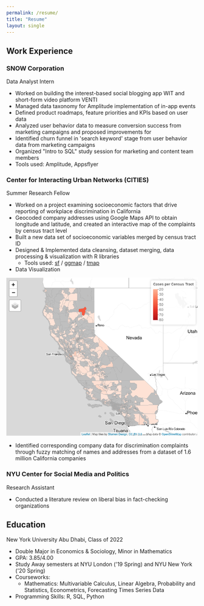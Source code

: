 ```yaml
---
permalink: /resume/
title: "Resume"
layout: single
---
```

## Work Experience

### SNOW Corporation
Data Analyst Intern
- Worked on building the interest-based social blogging app WIT and short-form video platform VENTI
- Managed data taxonomy for Amplitude implementation of in-app events
- Defined product roadmaps, feature priorities and KPIs based on user data
- Analyzed user behavior data to measure conversion success from marketing campaigns and proposed improvements for
- Identified churn funnel in 'search keyword' stage from user behavior data  from marketing campaigns
- Organized "Intro to SQL" study session for marketing and content team members
- Tools used: Amplitude, Appsflyer

### Center for Interacting Urban Networks (CITIES)
Summer Research Fellow
- Worked on a project examining socioeconomic factors that drive reporting of
workplace discrimination in California
- Geocoded company addresses using Google Maps API to obtain longitude and latitude, and created an interactive map of the complaints by census tract level
- Built a new data set of socioeconomic variables merged by census tract ID
- Designed & Implemented data cleansing, dataset merging, data processing &
visualization with R libraries
  - Tools used: [sf][sf-intro] / [ggmap][ggmap-intro] / [tmap][tmap-intro]
- Data Visualization
  <!-- - [Interactive Map of California's Discrimination Cases (by census tract)][cali-map] -->
![California's Discrimination Cases](/assets/images/cali_map.jpg)
- Identified corresponding company data for discrimination complaints through fuzzy matching of names and addresses from a dataset of 1.6 million California companies

### NYU Center for Social Media and Politics
Research Assistant
- Conducted a literature review on liberal bias in fact-checking organizations

<!-- ### NYUAD Writing Center

### imagiLabs
Business Development Intern -->


## Education
New York University Abu Dhabi, Class of 2022
- Double Major in Economics & Sociology, Minor in Mathematics
- GPA: 3.85/4.00
- Study Away semesters at NYU London ('19 Spring) and NYU New York ('20 Spring)
- Courseworks:
  - Mathematics: Multivariable Calculus, Linear Algebra, Probability and Statistics, Econometrics, Forecasting Times Series Data
- Programming Skills: R, SQL, Python 

[sf-intro]: https://r-spatial.github.io/sf/
[ggmap-intro]: https://github.com/dkahle/ggmap
[tmap-intro]: https://cran.r-project.org/web/packages/tmap/vignettes/tmap-getstarted.html
[cali-map]: /pages/case_county_2.html
[CITIES-intro]: https://sites.nyuad.nyu.edu/cities/summer-research-program-2019-2020/
